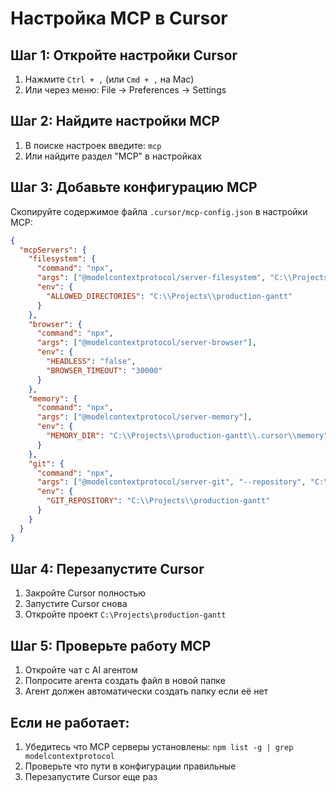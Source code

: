 # Настройка MCP в Cursor

## Шаг 1: Откройте настройки Cursor
1. Нажмите `Ctrl + ,` (или `Cmd + ,` на Mac)
2. Или через меню: File → Preferences → Settings

## Шаг 2: Найдите настройки MCP
1. В поиске настроек введите: `mcp`
2. Или найдите раздел "MCP" в настройках

## Шаг 3: Добавьте конфигурацию MCP
Скопируйте содержимое файла `.cursor/mcp-config.json` в настройки MCP:

```json
{
  "mcpServers": {
    "filesystem": {
      "command": "npx",
      "args": ["@modelcontextprotocol/server-filesystem", "C:\\Projects\\production-gantt"],
      "env": {
        "ALLOWED_DIRECTORIES": "C:\\Projects\\production-gantt"
      }
    },
    "browser": {
      "command": "npx",
      "args": ["@modelcontextprotocol/server-browser"],
      "env": {
        "HEADLESS": "false",
        "BROWSER_TIMEOUT": "30000"
      }
    },
    "memory": {
      "command": "npx",
      "args": ["@modelcontextprotocol/server-memory"],
      "env": {
        "MEMORY_DIR": "C:\\Projects\\production-gantt\\.cursor\\memory"
      }
    },
    "git": {
      "command": "npx",
      "args": ["@modelcontextprotocol/server-git", "--repository", "C:\\Projects\\production-gantt"],
      "env": {
        "GIT_REPOSITORY": "C:\\Projects\\production-gantt"
      }
    }
  }
}
```

## Шаг 4: Перезапустите Cursor
1. Закройте Cursor полностью
2. Запустите Cursor снова
3. Откройте проект `C:\Projects\production-gantt`

## Шаг 5: Проверьте работу MCP
1. Откройте чат с AI агентом
2. Попросите агента создать файл в новой папке
3. Агент должен автоматически создать папку если её нет

## Если не работает:
1. Убедитесь что MCP серверы установлены: `npm list -g | grep modelcontextprotocol`
2. Проверьте что пути в конфигурации правильные
3. Перезапустите Cursor еще раз
